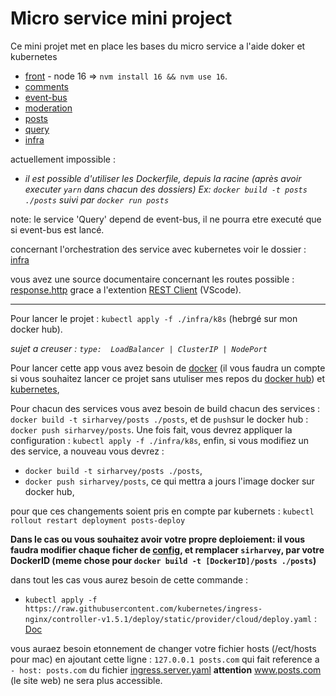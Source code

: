 # Micro service mini project

Ce mini projet met en place les bases du micro service a l'aide doker et kubernetes

- [front](./client/) - node 16 => `nvm install 16 && nvm use 16`.
- [comments](./comments/)
- [event-bus](./event-bus/)
- [moderation](./moderation/)
- [posts](./posts/)
- [query](./query/)
- [infra](./infra/k8s/)

actuellement impossible :

- *il est possible d'utiliser les Dockerfile, depuis la racine (après avoir executer `yarn` dans chacun des dossiers)
Ex: `docker build -t posts ./posts`  suivi par `docker run posts`*

note: le service 'Query' depend de event-bus, il ne pourra etre executé que si event-bus est lancé.

concernant l'orchestration des service avec kubernetes voir le dossier : [infra](./infra/k8s/)

vous avez une source documentaire concernant les routes possible : [response.http](./response.http) grace a l'extention [REST Client](https://marketplace.visualstudio.com/items?itemName=humao.rest-client) (VScode).

---

Pour lancer le projet : `kubectl apply -f ./infra/k8s` (hebrgé sur mon docker hub).

*sujet a  creuser : `type:  LoadBalancer | ClusterIP | NodePort`*

Pour lancer cette app vous avez besoin de [docker](https://docs.docker.com/get-started/overview/) (il vous faudra un compte si vous souhaitez lancer ce projet sans utuliser mes repos du [docker hub](https://hub.docker.com/repositories/sirharvey)) et [kubernetes](https://kubernetes.io/fr/docs/home/),

Pour chacun des services vous avez besoin de build chacun des services : `docker build -t sirharvey/posts ./posts`, et de `push`sur le docker hub : `docker push sirharvey/posts`.
Une fois fait, vous devrez appliquer la configuration : `kubectl apply -f ./infra/k8s`,
enfin, si vous modifiez un des service, a nouveau vous devrez :

- `docker build -t sirharvey/posts ./posts`, 
- `docker push sirharvey/posts`,
  ce qui mettra a jours l'image docker sur docker hub,

pour que ces changements soient pris en compte par kubernets : `kubectl rollout restart deployment posts-deploy`

__Dans le cas ou vous souhaitez avoir votre propre deploiement: il vous faudra modifier chaque ficher de [config](./infra/k8s/), et remplacer `sirharvey`, par votre DockerID (meme chose pour `docker build -t [DockerID]/posts ./posts`)__

dans tout les cas vous aurez besoin de cette commande :

- `kubectl apply -f https://raw.githubusercontent.com/kubernetes/ingress-nginx/controller-v1.5.1/deploy/static/provider/cloud/deploy.yaml` : [Doc](https://kubernetes.github.io/ingress-nginx/deploy/)

vous auraez besoin etonnement de changer votre fichier hosts (/ect/hosts pour mac) en ajoutant cette ligne : `127.0.0.1 posts.com` qui fait reference a `- host: posts.com` du fichier [ingress.server.yaml](./infra/k8s/ingress.server.yaml)
__attention__ www.posts.com (le site web) ne sera plus accessible.
